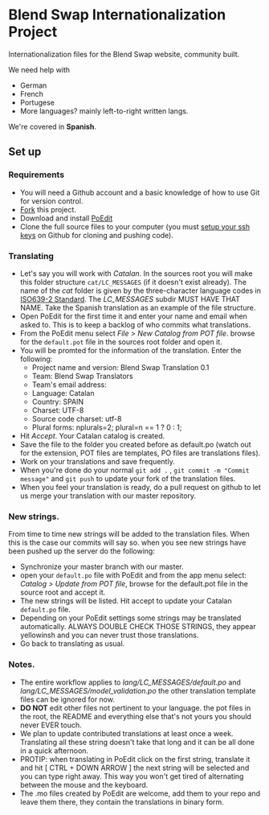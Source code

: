 # Blend Swap Internationalization Project

Internationalization files for the Blend Swap website, community built.

We need help with 

* German
* French
* Portugese
* More languages? mainly left-to-right written langs.

We're covered in __Spanish__.

## Set up

### Requirements

* You will need a Github account and a basic knowledge of how to use Git for version control.
* [Fork](https://help.github.com/articles/fork-a-repo) this project.
* Download and install [PoEdit](http://www.poedit.net)
* Clone the full source files to your computer (you must [setup your ssh keys](https://help.github.com/articles/generating-ssh-keys) on Github for cloning and pushing code).

### Translating
* Let's say you will work with *Catalan*. In the sources root you will make this folder structure `cat/LC_MESSAGES` (if it doesn't exist already). The name of the *cat* folder is given by the three-character language codes in [ISO639-2 Standard](http://www.loc.gov/standards/iso639-2/php/code_list.php). The *LC_MESSAGES* subdir MUST HAVE THAT NAME. Take the Spanish translation as an example of the file structure.
* Open PoEdit for the first time it and enter your name and email when asked to. This is to keep a backlog of who commits what translations.
* From the PoEdit menu select *File > New Catalog from POT file*. browse for the `default.pot` file in the sources root folder and open it.
* You will be promted for the information of the translation.
    Enter the following:
    * Project name and version: Blend Swap Translation 0.1
    * Team: Blend Swap Translators
    * Team's email address: <your email address>
    * Language: Catalan
    * Country: SPAIN
    * Charset: UTF-8
    * Source code charset: utf-8
    * Plural forms: nplurals=2; plural=n == 1 ? 0 : 1;
* Hit *Accept*. Your Catalan catalog is created.
* Save the file to the folder you created before as default.po (watch out for the extension, POT files are templates, PO files are translations files).
* Work on your translations and save frequently.
* When you're done do your normal `git add .` , `git commit -m "Commit message"` and `git push` to update your fork of the translation files.
* When you feel your translation is ready, do a pull request on github to let us merge your translation with our master repository.

### New strings.

From time to time new strings will be added to the translation files. When this is the case our commits will say so. when you see new strings have been pushed up the server do the following:

* Synchronize your master branch with our master.
* open your `default.po` file with PoEdit and from the app menu select: *Catalog > Update from POT file*, browse for the default.pot file in the source root and accept it.
* The new strings will be listed. Hit accept to update your Catalan `default.po` file.
* Depending on your PoEdit settings some strings may be translated automatically. ALWAYS DOUBLE CHECK THOSE STRINGS, they appear yellowinsh and you can never trust those translations.
* Go back to translating as usual.

### Notes.

* The entire workflow applies to *lang/LC_MESSAGES/default.po* and *lang/LC_MESSAGES/model_validation.po* the other translation template files can be ignored for now.
* __DO NOT__ edit other files not pertinent to your language. the pot files in the root, the README and everything else that's not yours you should never EVER touch.
* We plan to update contributed translations at least once a week. Translating all these string doesn't take that long and it can be all done in a quick afternoon.
* PROTIP: when translating in PoEdit click on the first string, translate it and hit [ CTRL + DOWN ARROW ] the next string will be selected and you can type right away. This way you won't get tired of alternating between the mouse and the keyboard.
* The .mo files created by PoEdit are welcome, add them to your repo and leave them there, they contain the translations in binary form.
